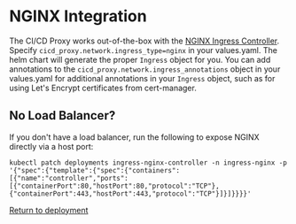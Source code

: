 # NGINX Integration

The CI/CD Proxy works out-of-the-box with the [NGINX Ingress Controller](https://kubernetes.github.io/ingress-nginx/).  Specify `cicd_proxy.network.ingress_type=nginx` in your values.yaml.  The helm chart will generate the proper `Ingress` object for you.  You can add annotations to the 
`cicd_proxy.network.ingress_annotations` object in your values.yaml for additional annotations in your `Ingress` object, such as for using Let's Encrypt certificates from cert-manager.

## No Load Balancer?

If you don't have a load balancer, run the following to expose NGINX directly via a host port:

```
kubectl patch deployments ingress-nginx-controller -n ingress-nginx -p '{"spec":{"template":{"spec":{"containers":[{"name":"controller","ports":[{"containerPort":80,"hostPort":80,"protocol":"TCP"},{"containerPort":443,"hostPort":443,"protocol":"TCP"}]}]}}}}'
```

[Return to deployment](/deployment/#pre-requisites)